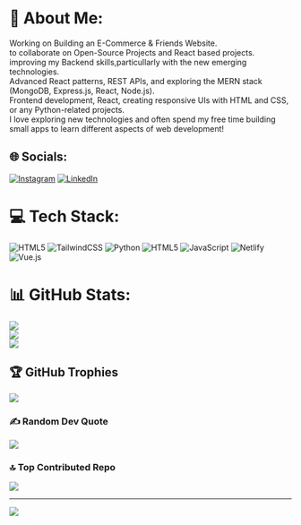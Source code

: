 # 💫 About Me:
Working on Building an E-Commerce & Friends Website.<br>to collaborate on Open-Source Projects and React based projects.<br>improving my Backend skills,particullarly with the new emerging technologies.<br>Advanced React patterns, REST APIs, and exploring the MERN stack (MongoDB, Express.js, React, Node.js).<br>Frontend development, React, creating responsive UIs with HTML and CSS, or any Python-related projects.<br>I love exploring new technologies and often spend my free time building small apps to learn different aspects of web development!


## 🌐 Socials:
[![Instagram](https://img.shields.io/badge/Instagram-%23E4405F.svg?logo=Instagram&logoColor=white)](https://instagram.com/https://www.instagram.com/itz_sairajr_26/) [![LinkedIn](https://img.shields.io/badge/LinkedIn-%230077B5.svg?logo=linkedin&logoColor=white)](https://linkedin.com/in/https://www.linkedin.com/in/sairaj-rane-5b45b5246/) 

# 💻 Tech Stack:
![HTML5](https://img.shields.io/badge/html5-%23E34F26.svg?style=for-the-badge&logo=html5&logoColor=white) ![TailwindCSS](https://img.shields.io/badge/tailwindcss-%2338B2AC.svg?style=for-the-badge&logo=tailwind-css&logoColor=white) ![Python](https://img.shields.io/badge/python-3670A0?style=for-the-badge&logo=python&logoColor=ffdd54) ![HTML5](https://img.shields.io/badge/html5-%23E34F26.svg?style=for-the-badge&logo=html5&logoColor=white) ![JavaScript](https://img.shields.io/badge/javascript-%23323330.svg?style=for-the-badge&logo=javascript&logoColor=%23F7DF1E) ![Netlify](https://img.shields.io/badge/netlify-%23000000.svg?style=for-the-badge&logo=netlify&logoColor=#00C7B7) ![Vue.js](https://img.shields.io/badge/vue.js-%2335495e.svg?style=for-the-badge&logo=vuedotjs&logoColor=%234FC08D)
# 📊 GitHub Stats:
![](https://github-readme-stats.vercel.app/api?username=sairajr62&theme=dark&hide_border=true&include_all_commits=true&count_private=false)<br/>
![](https://github-readme-streak-stats.herokuapp.com/?user=sairajr62&theme=dark&hide_border=true)<br/>
![](https://github-readme-stats.vercel.app/api/top-langs/?username=sairajr62&theme=dark&hide_border=true&include_all_commits=true&count_private=false&layout=compact)

## 🏆 GitHub Trophies
![](https://github-profile-trophy.vercel.app/?username=sairajr62&theme=radical&no-frame=false&no-bg=true&margin-w=4)

### ✍️ Random Dev Quote
![](https://quotes-github-readme.vercel.app/api?type=horizontal&theme=radical)

### 🔝 Top Contributed Repo
![](https://github-contributor-stats.vercel.app/api?username=sairajr62&limit=5&theme=dark&combine_all_yearly_contributions=true)

---
[![](https://visitcount.itsvg.in/api?id=sairajr62&icon=0&color=0)](https://visitcount.itsvg.in)

<!-- Proudly created with GPRM ( https://gprm.itsvg.in ) -->
